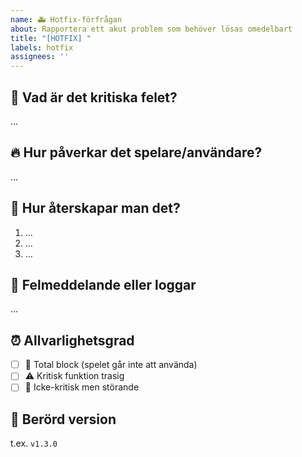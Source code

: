 ```yaml
---
name: 🚑 Hotfix-förfrågan
about: Rapportera ett akut problem som behöver lösas omedelbart
title: "[HOTFIX] "
labels: hotfix
assignees: ''
---
```


## 🐛 Vad är det kritiska felet?
...

## 🔥 Hur påverkar det spelare/användare?
...

## 🔁 Hur återskapar man det?
1. ...
2. ...
3. ...

## 🧾 Felmeddelande eller loggar
...

## ⏰ Allvarlighetsgrad
- [ ] 🚨 Total block (spelet går inte att använda)
- [ ] ⚠️ Kritisk funktion trasig
- [ ] 🔧 Icke-kritisk men störande

## 🧪 Berörd version
t.ex. `v1.3.0`
